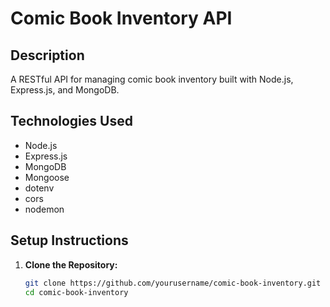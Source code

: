 # Comic Book Inventory API

## Description
A RESTful API for managing comic book inventory built with Node.js, Express.js, and MongoDB.

## Technologies Used
- Node.js
- Express.js
- MongoDB
- Mongoose
- dotenv
- cors
- nodemon

## Setup Instructions

1. **Clone the Repository:**
   ```bash
   git clone https://github.com/yourusername/comic-book-inventory.git
   cd comic-book-inventory
